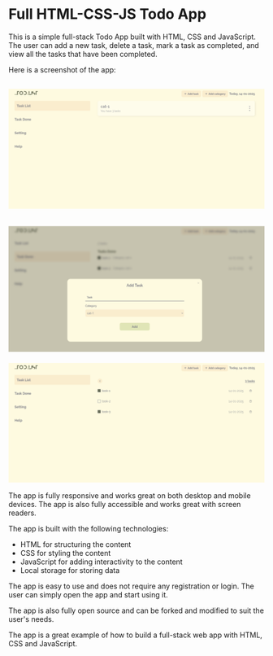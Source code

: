 # Full HTML-CSS-JS Todo App
This is a simple full-stack Todo App built with HTML, CSS and JavaScript. The user can add a new task, delete a task, mark a task as completed, and view all the tasks that have been completed.

Here is a screenshot of the app:

![Screenshot of the app](./images/ScreenShot/Cat-Screen.png)
---
![Screenshot of the app](./images/ScreenShot/Add-Task-Or-Cat-Screen.png)
---
![Screenshot of the app](./images/ScreenShot/Task-Screen.png)

The app is fully responsive and works great on both desktop and mobile devices. The app is also fully accessible and works great with screen readers.

The app is built with the following technologies:

* HTML for structuring the content
* CSS for styling the content
* JavaScript for adding interactivity to the content
* Local storage for storing data

The app is easy to use and does not require any registration or login. The user can simply open the app and start using it.

The app is also fully open source and can be forked and modified to suit the user's needs.

The app is a great example of how to build a full-stack web app with HTML, CSS and JavaScript.
